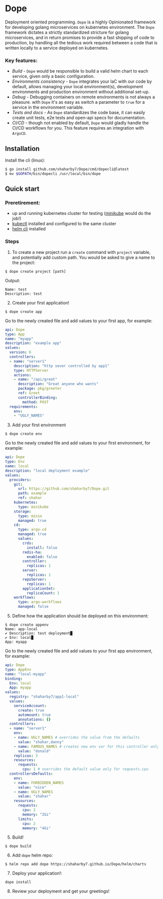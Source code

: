 # Dope

Deployment oriented programming. `Dope` is a highly Opinionated framework for developing golang microservices on kubernetes environment. The `Dope` framework dictates a strictly standardized stricture for golang microservices, and in return promises to provide a fast shipping of code to production, by handling all the tedious work required between a code that is written locally to a service deployed on kubernetes. 

### Key features:
* *Build* - `Dope` would be responsible to build a valid helm chart to each service, given only a basic configuration.
* *Environments consistency* - `Dope` integrates your IaC with our code by default, allows managing your local environment(s), development environments and production environment without additional set-up.
* *Debug* - Debugging containers on remote environments is not always a pleasure. with `Dope` it's as easy as switch a parameter to `true` for a service in the environment variable. 
* *Tests and docs* - As `Dope` standardizes the code base, it can easily create unit tests, e2e tests and open-api specs for documentation.
* *CI/CD* - though not enabled by default, `Dope` would gladly handle the CI/CD workflows for you. This feature requires an integration with `ArgoCD`.


## Installation

Install the cli (linux):

```bash
$ go install github.com/shaharby7/Dope/cmd/dopecli@latest
$ mv $GOPATH/bin/dopecli /usr/local/bin/dope
```

## Quick start

### Preretirement:

* up and running kubernetes cluster for testing ([minikube](https://minikube.sigs.k8s.io/docs/) would do the job!)
* [kubectl](https://kubernetes.io/docs/reference/kubectl/) installed and  configured to the same cluster
* [helm cli](https://helm.sh/docs/intro/install/) installed

### Steps

1. To create a new project run a `create` command with `project` variable, and potentially add custom path. You would be asked to give a name to the project: 
```shell
$ dope create project [path]
```

Output:
```
Name: test
Description: test
```

2. Create your first application! 

```shell
$ dope create app
```

Go to the newly created file and add values to your first app, for example:

```yaml
api: Dope
type: App
name: "myapp"
description: "example app"
values:
  version: 6
  controllers:
  - name: "server1"
    description: "http sever controlled by app1"
    type: HTTPServer
    actions:
    - name: "/api/greet"
      description: "Great anyone who wants"
      package: pkg/greeter
      ref: Greet
      controllerBinding:
        method: POST
  requirements:
    env:
    - "UGLY_NAMES"
```

3. Add your first environment 

```shell
$ dope create env
```

Go to the newly created file and add values to your first environment, for example:

```yaml
api: Dope
type: Env
name: local
description: "local deployment example"
values:
  providers:
    git:
      url: https://github.com/shaharby7/Dope.git
      path: example
      ref: shahar
    kubernetes:
      type: minikube
    storage:
      type: minio
      managed: true
    cd:
      type: argo-cd
      managed: true
      values:
        crds:
          install: false
        redis-ha:
          enabled: false
        controller:
          replicas: 1
        server:
          replicas: 1
        repoServer:
          replicas: 1
        applicationSet:
          replicaCount: 1
    workflows:
      type: argo-workflows
      managed: false
```

5. Define how the application should be deployed on this environment:
```shell
$ dope create appenv
Name: app-local
✔ Description: test deployment█
✔ Env: local█
App: myapp
```

Go to the newly created file and add values to your first app environment, for example:

```yaml
api: Dope
type: AppEnv
name: "local-myapp"
binding:
  Env: local
  App: myapp
values:
  registry: "shaharby7/app1-local"
  values:
    serviceAccount:
      create: true
      automount: true
      annotations: {}
  controllers:
  - name: "server1"
    env:
    - name: UGLY_NAMES # overrides the value from the defaults
      value: "shahar,danny"
    - name: FAMOUS_NAMES # creates new env var for this controller only
      value: "donald"
    replicas: 3
    resources:
      requests:
        cpu: 1 # overrides the default value only for requests.cpu
  controllersDefaults:
    env:
    - name: FORBIDDEN_NAMES
      value: "nice"
    - name: UGLY_NAMES
      value: "shahar"
    resources:
      requests:
        cpu: 2
        memory: "2Gi"
      limits:
        cpu: 2
        memory: "4Gi"

```

5. Build! 
```
$ dope build 
```

6. Add `dope` helm repo:
```shell
$ helm repo add dope https://shaharby7.github.io/Dope/helm/charts
```

7. Deploy your application!:
```shell
dope install
```

8. Review your deployment and get your greetings! 